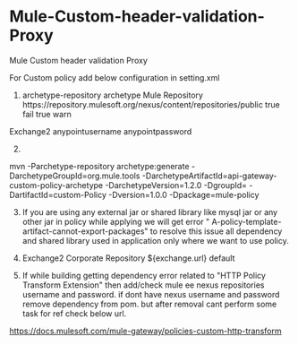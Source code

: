 # Mule-Custom-header-validation-Proxy
Mule Custom header validation Proxy



For Custom policy add below configuration in setting.xml
1. <profile>
     <id>archetype-repository</id>
     <repositories>
       <repository>
         <id>archetype</id>
         <name>Mule Repository</name>
         <url>https://repository.mulesoft.org/nexus/content/repositories/public</url>
         <releases>
           <enabled>true</enabled>
           <checksumPolicy>fail</checksumPolicy>
         </releases>
         <snapshots>
           <enabled>true</enabled>
           <checksumPolicy>warn</checksumPolicy>
         </snapshots>
       </repository>
     </repositories>
   </profile>
   
   
<server>
		<id>Exchange2</id>
		<!-- NOTE: In order to be able to publish assets to exchange, this user will need Exchange Contributor Role -->
		<username>anypointusername</username>
		<password>anypointpassword</password>
	</server>   

2.
mvn -Parchetype-repository archetype:generate -DarchetypeGroupId=org.mule.tools -DarchetypeArtifactId=api-gateway-custom-policy-archetype -DarchetypeVersion=1.2.0 -DgroupId=<replace with orggroupid> -DartifactId=custom-Policy -Dversion=1.0.0 -Dpackage=mule-policy

3. If you are using any external jar or shared library like mysql jar or any other jar in policy  while applying we will get error " A-policy-template-artifact-cannot-export-packages"
to resolve this issue all dependency and shared library used in application only where we want to use policy.

4. <distributionManagement>
		<repository>
			<id>Exchange2</id>   
			<name>Corporate Repository</name>
			<url>${exchange.url}</url>
			<layout>default</layout>
		</repository>
	</distributionManagement>

5. If while building getting dependency error related to "HTTP Policy Transform Extension" then add/check mule ee nexus repositories username and password. if dont have nexus username and password remove dependency from pom. but after removal cant perform some task for ref check below url.

https://docs.mulesoft.com/mule-gateway/policies-custom-http-transform